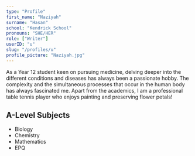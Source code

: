 ```yaml
---
type: "Profile"
first_name: "Naziyah"
surname: "Hasan"
school: "Kendrick School"
pronouns: "SHE/HER"
role: ["Writer"]
userID: "u"
slug: "/profiles/u"
profile_picture: "Naziyah.jpg"
---
```


As a Year 12 student keen on pursuing medicine, delving deeper into the different conditions and diseases has always been a passionate hobby. The complexity and the simultaneous processes that occur in the human body has always fascinated me. Apart from the academics, I am a professional table tennis player who enjoys painting and preserving flower petals!

## A-Level Subjects

- Biology
- Chemistry
- Mathematics
- EPQ